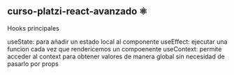 ## curso-platzi-react-avanzado ⚛️

Hooks principales

useState: para añadir un estado local al componente
useEffect: ejecutar una funcion cada vez que rendericemos un compoenente
useContext: permite acceder al context para obtener valores de manera global sin necesidad de pasarlo por props

